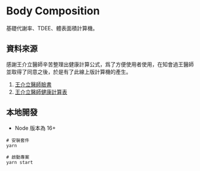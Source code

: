 # Body Composition
基礎代謝率、TDEE、體表面積計算機。
## 資料來源

感謝王介立醫師辛苦整理出健康計算公式，爲了方便使用者使用，在知會過王醫師並取得了同意之後，於是有了此線上版計算機的產生。


1. [王介立醫師臉書](https://www.facebook.com/100050186212776/posts/pfbid08kibVooUgdRwAn2LjWSRjzVJ5wzvjYncGqP2XvvR8vC9SYPqqH86HZ3uTZGqesy2l/)
2. [王介立醫師健康計算表](https://docs.google.com/spreadsheets/d/1GLaLw3TQuzm4O5WP2-sJW6uqr2tHzwVbsWAbgKxBs58/edit#gid=1188828647)



## 本地開發
* Node 版本為 16+ 

```shell
# 安裝套件
yarn  

# 啟動專案
yarn start
```
